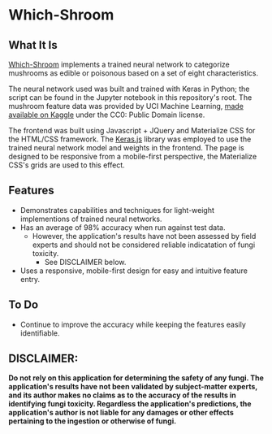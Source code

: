 # Which-Shroom

## What It Is
[Which-Shroom](https://nasanos.github.io/WhichShroom/) implements a trained neural network to categorize mushrooms as edible or poisonous based on a set of eight characteristics.

The neural network used was built and trained with Keras in Python; the script can be found in the Jupyter notebook in this repository's root. The mushroom feature data was provided by UCI Machine Learning, [made available on Kaggle](https://www.kaggle.com/uciml/mushroom-classification) under the CC0: Public Domain license.

The frontend was built using Javascript + JQuery and Materialize CSS for the HTML/CSS framework. The [Keras.js](https://github.com/transcranial/keras-js) library was employed to use the trained neural network model and weights in the frontend. The page is designed to be responsive from a mobile-first perspective, the Materialize CSS's grids are used to this effect.

## Features
* Demonstrates capabilities and techniques for light-weight implementions of trained neural networks.
* Has an average of 98% accuracy when run against test data.
  * However, the application's results have not been assessed by field experts and should not be considered reliable indicatation of fungi toxicity.
    * See DISCLAIMER below.
* Uses a responsive, mobile-first design for easy and intuitive feature entry.

## To Do
* Continue to improve the accuracy while keeping the features easily identifiable.

## DISCLAIMER:
**Do not rely on this application for determining the safety of any fungi. The application's results have not been validated by subject-matter experts, and its author makes no claims as to the accuracy of the results in identifying fungi toxicity. Regardless the application's predictions, the application's author is not liable for any damages or other effects pertaining to the ingestion or otherwise of fungi.**
